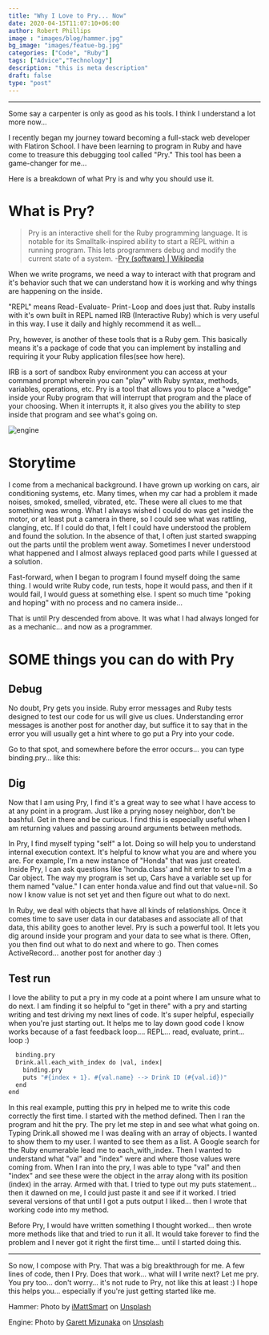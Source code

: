 ```yaml
---
title: "Why I Love to Pry... Now"
date: 2020-04-15T11:07:10+06:00
author: Robert Phillips
image : "images/blog/hammer.jpg"
bg_image: "images/featue-bg.jpg"
categories: ["Code", "Ruby"]
tags: ["Advice","Technology"]
description: "this is meta description"
draft: false
type: "post"
---
```



---

Some say a carpenter is only as good as his tools. I think I understand a lot more now…  

I recently began my journey toward becoming a full-stack web developer with Flatiron School. I have been learning to program in Ruby and have come to treasure this debugging tool called "Pry." This tool has been a game-changer for me…  

Here is a breakdown of what Pry is and why you should use it.  

# What is Pry?
> Pry is an interactive shell for the Ruby programming language. It is notable for its Smalltalk-inspired ability to start a REPL within a running program. This lets programmers debug and modify the current state of a system.
> -[Pry (software) | Wikipedia](https://en.wikipedia.org/wiki/Pry_(software))  

When we write programs, we need a way to interact with that program and it's behavior such that we can understand how it is working and why things are happening on the inside.  

"REPL" means Read - Evaluate- Print - Loop and does just that. Ruby installs with it's own built in REPL named IRB (Interactive Ruby) which is very useful in this way. I use it daily and highly recommend it as well…  

Pry, however, is another of these tools that is a Ruby gem. This basically means it's a package of code that you can implement by installing and requiring it your Ruby application files(see how here).  

IRB is a sort of sandbox Ruby environment you can access at your command prompt wherein you can "play" with Ruby syntax, methods, variables, operations, etc. Pry is a tool that allows you to place a "wedge" inside your Ruby program that will interrupt that program and the place of your choosing. When it interrupts it, it also gives you the ability to step inside that program and see what's going on.  

![engine](https://github.com/rpdecks/rkp/static/images/blog/engine.jpg?raw=true)
# Storytime
I come from a mechanical background. I have grown up working on cars, air conditioning systems, etc. Many times, when my car had a problem it made noises, smoked, smelled, vibrated, etc. These were all clues to me that something was wrong. What I always wished I could do was get inside the motor, or at least put a camera in there, so I could see what was rattling, clanging, etc. If I could do that, I felt I could have understood the problem and found the solution. In the absence of that, I often just started swapping out the parts until the problem went away. Sometimes I never understood what happened and I almost always replaced good parts while I guessed at a solution.  

Fast-forward, when I began to program I found myself doing the same thing. I would write Ruby code, run tests, hope it would pass, and then if it would fail, I would guess at something else. I spent so much time "poking and hoping" with no process and no camera inside…  

That is until Pry descended from above. It was what I had always longed for as a mechanic… and now as a programmer.  

# SOME things you can do with Pry
## Debug
No doubt, Pry gets you inside. Ruby error messages and Ruby tests designed to test our code for us will give us clues. Understanding error messages is another post for another day, but suffice it to say that in the error you will usually get a hint where to go put a Pry into your code.  

Go to that spot, and somewhere before the error occurs… you can type binding.pry… like this:  

## Dig
Now that I am using Pry, I find it's a great way to see what I have access to at any point in a program. Just like a prying nosey neighbor, don't be bashful. Get in there and be curious. I find this is especially useful when I am returning values and passing around arguments between methods.  

In Pry, I find myself typing "self" a lot. Doing so will help you to understand internal execution context. It's helpful to know what you are and where you are. For example, I'm a new instance of "Honda" that was just created. Inside Pry, I can ask questions like 'honda.class' and hit enter to see I'm a Car object. The way my program is set up, Cars have a variable set up for them named "value." I can enter honda.value and find out that value=nil. So now I know value is not set yet and then figure out what to do next.  

In Ruby, we deal with objects that have all kinds of relationships. Once it comes time to save user data in our databases and associate all of that data, this ability goes to another level. Pry is such a powerful tool. It lets you dig around inside your program and your data to see what is there. Often, you then find out what to do next and where to go. Then comes ActiveRecord… another post for another day :)

## Test run
I love the ability to put a pry in my code at a point where I am unsure what to do next. I am finding it so helpful to "get in there" with a pry and starting writing and test driving my next lines of code. It's super helpful, especially when you're just starting out. It helps me to lay down good code I know works because of a fast feedback loop…. REPL… read, evaluate, print… loop :)
```def self.display_all_drinks
  binding.pry
  Drink.all.each_with_index do |val, index|
    binding.pry
    puts "#{index + 1}. #{val.name} --> Drink ID (#{val.id})"
  end
end
```
In this real example, putting this pry in helped me to write this code correctly the first time. I started with the method defined. Then I ran the program and hit the pry. The pry let me step in and see what what going on. Typing Drink.all showed me I was dealing with an array of objects. I wanted to show them to my user. I wanted to see them as a list. A Google search for the Ruby enumerable lead me to each_with_index. Then I wanted to understand what "val" and "index" were and where those values were coming from. When I ran into the pry, I was able to type "val" and then "index" and see these were the object in the array along with its position (index) in the array. Armed with that. I tried to type out my puts statement… then it dawned on me, I could just paste it and see if it worked. I tried several versions of that until I got a puts output I liked… then I wrote that working code into my method.  

Before Pry, I would have written something I thought worked… then wrote more methods like that and tried to run it all. It would take forever to find the problem and I never got it right the first time… until I started doing this.

---

So now, I compose with Pry. That was a big breakthrough for me. A few lines of code, then I Pry. Does that work… what will I write next? Let me pry. You pry too… don't worry… it's not rude to Pry, not like this at least :)
I hope this helps you… especially if you're just getting started like me.



Hammer:
<span>Photo by <a href="https://unsplash.com/@imattsmart?utm_source=unsplash&amp;utm_medium=referral&amp;utm_content=creditCopyText">iMattSmart</a> on <a href="https://unsplash.com/s/photos/engine?utm_source=unsplash&amp;utm_medium=referral&amp;utm_content=creditCopyText">Unsplash</a></span>


Engine:
<span>Photo by <a href="https://unsplash.com/@garett3?utm_source=unsplash&amp;utm_medium=referral&amp;utm_content=creditCopyText">Garett Mizunaka</a> on <a href="https://unsplash.com/s/photos/engine?utm_source=unsplash&amp;utm_medium=referral&amp;utm_content=creditCopyText">Unsplash</a></span>